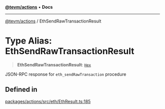 [**@tevm/actions**](../README.md) • **Docs**

***

[@tevm/actions](../globals.md) / EthSendRawTransactionResult

# Type Alias: EthSendRawTransactionResult

> **EthSendRawTransactionResult**: [`Hex`](Hex.md)

JSON-RPC response for `eth_sendRawTransaction` procedure

## Defined in

[packages/actions/src/eth/EthResult.ts:185](https://github.com/evmts/tevm-monorepo/blob/main/packages/actions/src/eth/EthResult.ts#L185)
